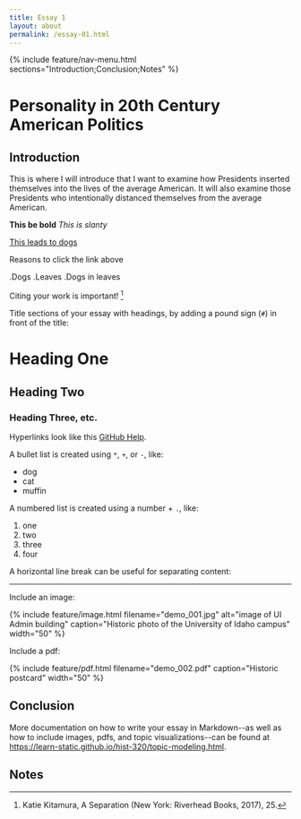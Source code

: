 ```yaml
---
title: Essay 1
layout: about
permalink: /essay-01.html
---
```


{% include feature/nav-menu.html sections="Introduction;Conclusion;Notes" %}

# Personality in 20th Century American Politics

## Introduction

This is where I will introduce that I want to examine how Presidents inserted themselves into the lives of the average American.
It will also examine those Presidents who intentionally distanced themselves from the average American.


**This be bold** *This is slanty*

[This leads to dogs](https://gfp-2a3tnpzj.stackpathdns.com/wp-content/uploads/2018/08/two-saint-bernard-puppies-sitting-in-a-pile-of-fall-leaves-1600x1055.jpg)

Reasons to click the link above

.Dogs
.Leaves
.Dogs in leaves

Citing your work is important! [^1]

Title sections of your essay with headings, by adding a pound sign (`#`) in front of the title:

# Heading One

## Heading Two

### Heading Three, etc.

Hyperlinks look like this [GitHub Help](https://help.github.com/).

A bullet list is created using `*`, `+`, or `-`, like:

- dog
- cat
- muffin

A numbered list is created using a number + `.`, like:

1. one
2. two
6. three
2. four

A horizontal line break can be useful for separating content:

----

Include an image:

{% include feature/image.html filename="demo_001.jpg" alt="image of UI Admin building" caption="Historic photo of the University of Idaho campus" width="50" %}

Include a pdf:

{% include feature/pdf.html filename="demo_002.pdf" caption="Historic postcard" width="50" %}

## Conclusion

More documentation on how to write your essay in Markdown--as well as how to include images, pdfs, and topic visualizations--can be found at <https://learn-static.github.io/hist-320/topic-modeling.html>.

## Notes

[^1]: Katie Kitamura, A Separation (New York: Riverhead Books, 2017), 25.
